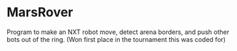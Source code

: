 # MarsRover
Program to make an NXT robot move, detect arena borders, and push other bots out of the ring.
(Won first place in the tournament this was coded for)
